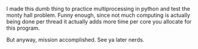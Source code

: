 I made this dumb thing to practice multiprocessing in python and test the monty hall problem. Funny enough, since not much computing is actually being done per thread it actually adds more time per core you allocate for this program.

But anyway, mission accomplished. See ya later nerds.
